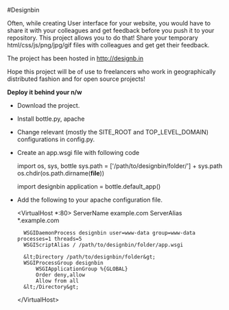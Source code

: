 #Designbin

Often, while creating User interface for your website, you would have to share
it with your colleagues and get feedback before you push it to your repository.
This project allows you to do that! Share your temporary html/css/js/png/jpg/gif
files with colleagues and get get their feedback.

The project has been hosted in http://designb.in

Hope this project will be of use to freelancers who work in geographically distributed
fashion and for open source projects!

**Deploy it behind your n/w**

* Download the project.
* Install bottle.py, apache
* Change relevant (mostly the SITE_ROOT and TOP_LEVEL_DOMAIN) configurations in config.py.
* Create an app.wsgi file with following code
    
    import os, sys, bottle
    sys.path = ['/path/to/designbin/folder/'] + sys.path
    os.chdir(os.path.dirname(__file__))

    import designbin
    application = bottle.default_app()
    
* Add the following to your apache configuration file.

    &lt;VirtualHost *:80&gt;
        ServerName example.com
        ServerAlias *.example.com

        WSGIDaemonProcess designbin user=www-data group=www-data processes=1 threads=5
        WSGIScriptAlias / /path/to/designbin/folder/app.wsgi

        &lt;Directory /path/to/designbin/folder&gt;
        WSGIProcessGroup designbin
            WSGIApplicationGroup %{GLOBAL}
            Order deny,allow
            Allow from all
        &lt;/Directory&gt;
    &lt;/VirtualHost&gt;
